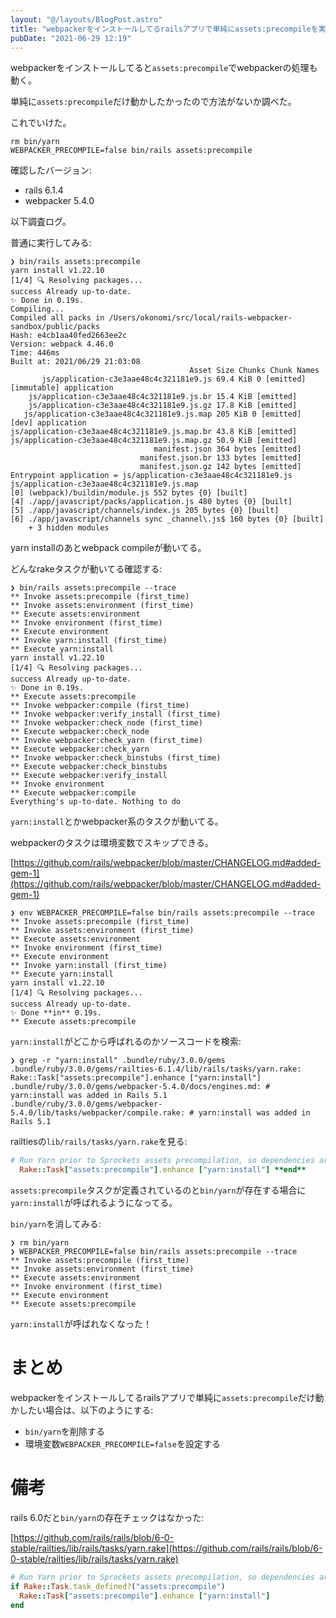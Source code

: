 ```yaml
---
layout: "@/layouts/BlogPost.astro"
title: "webpackerをインストールしてるrailsアプリで単純にassets:precompileを実行したい"
pubDate: "2021-06-29 12:19"
---
```


webpackerをインストールしてると`assets:precompile`でwebpackerの処理も動く。

単純に`assets:precompile`だけ動かしたかったので方法がないか調べた。

これでいけた。

```
rm bin/yarn
WEBPACKER_PRECOMPILE=false bin/rails assets:precompile
```

確認したバージョン:

- rails 6.1.4
- webpacker 5.4.0

以下調査ログ。

普通に実行してみる:

```
❯ bin/rails assets:precompile
yarn install v1.22.10
[1/4] 🔍 Resolving packages...
success Already up-to-date.
✨ Done in 0.19s.
Compiling...
Compiled all packs in /Users/okonomi/src/local/rails-webpacker-sandbox/public/packs
Hash: e4cb1aa40fed2663ee2c
Version: webpack 4.46.0
Time: 446ms
Built at: 2021/06/29 21:03:08
                                        Asset Size Chunks Chunk Names
       js/application-c3e3aae48c4c321181e9.js 69.4 KiB 0 [emitted] [immutable] application
    js/application-c3e3aae48c4c321181e9.js.br 15.4 KiB [emitted]
    js/application-c3e3aae48c4c321181e9.js.gz 17.8 KiB [emitted]
   js/application-c3e3aae48c4c321181e9.js.map 205 KiB 0 [emitted] [dev] application
js/application-c3e3aae48c4c321181e9.js.map.br 43.8 KiB [emitted]
js/application-c3e3aae48c4c321181e9.js.map.gz 50.9 KiB [emitted]
                                manifest.json 364 bytes [emitted]
                             manifest.json.br 133 bytes [emitted]
                             manifest.json.gz 142 bytes [emitted]
Entrypoint application = js/application-c3e3aae48c4c321181e9.js js/application-c3e3aae48c4c321181e9.js.map
[0] (webpack)/buildin/module.js 552 bytes {0} [built]
[4] ./app/javascript/packs/application.js 480 bytes {0} [built]
[5] ./app/javascript/channels/index.js 205 bytes {0} [built]
[6] ./app/javascript/channels sync _channel\.js$ 160 bytes {0} [built]
    + 3 hidden modules
```

yarn installのあとwebpack compileが動いてる。

どんなrakeタスクが動いてる確認する:

```
❯ bin/rails assets:precompile --trace
** Invoke assets:precompile (first_time)
** Invoke assets:environment (first_time)
** Execute assets:environment
** Invoke environment (first_time)
** Execute environment
** Invoke yarn:install (first_time)
** Execute yarn:install
yarn install v1.22.10
[1/4] 🔍 Resolving packages...
success Already up-to-date.
✨ Done in 0.19s.
** Execute assets:precompile
** Invoke webpacker:compile (first_time)
** Invoke webpacker:verify_install (first_time)
** Invoke webpacker:check_node (first_time)
** Execute webpacker:check_node
** Invoke webpacker:check_yarn (first_time)
** Execute webpacker:check_yarn
** Invoke webpacker:check_binstubs (first_time)
** Execute webpacker:check_binstubs
** Execute webpacker:verify_install
** Invoke environment
** Execute webpacker:compile
Everything's up-to-date. Nothing to do
```

`yarn:install`とかwebpacker系のタスクが動いてる。

webpackerのタスクは環境変数でスキップできる。

[https://github.com/rails/webpacker/blob/master/CHANGELOG.md#added-gem-1](https://github.com/rails/webpacker/blob/master/CHANGELOG.md#added-gem-1)

```
❯ env WEBPACKER_PRECOMPILE=false bin/rails assets:precompile --trace
** Invoke assets:precompile (first_time)
** Invoke assets:environment (first_time)
** Execute assets:environment
** Invoke environment (first_time)
** Execute environment
** Invoke yarn:install (first_time)
** Execute yarn:install
yarn install v1.22.10
[1/4] 🔍 Resolving packages...
success Already up-to-date.
✨ Done **in** 0.19s.
** Execute assets:precompile
```

`yarn:install`がどこから呼ばれるのかソースコードを検索:

```
❯ grep -r "yarn:install" .bundle/ruby/3.0.0/gems
.bundle/ruby/3.0.0/gems/railties-6.1.4/lib/rails/tasks/yarn.rake: Rake::Task["assets:precompile"].enhance ["yarn:install"]
.bundle/ruby/3.0.0/gems/webpacker-5.4.0/docs/engines.md: # yarn:install was added in Rails 5.1
.bundle/ruby/3.0.0/gems/webpacker-5.4.0/lib/tasks/webpacker/compile.rake: # yarn:install was added in Rails 5.1
```

railtiesの`lib/rails/tasks/yarn.rake`を見る:

```ruby
# Run Yarn prior to Sprockets assets precompilation, so dependencies are available for use. **if** Rake::Task.task_defined?("assets:precompile") && File.exist?(Rails.root.join("bin", "yarn"))
  Rake::Task["assets:precompile"].enhance ["yarn:install"] **end**
```

`assets:precompile`タスクが定義されているのと`bin/yarn`が存在する場合に`yarn:install`が呼ばれるようになってる。

`bin/yarn`を消してみる:

```
❯ rm bin/yarn
❯ WEBPACKER_PRECOMPILE=false bin/rails assets:precompile --trace
** Invoke assets:precompile (first_time)
** Invoke assets:environment (first_time)
** Execute assets:environment
** Invoke environment (first_time)
** Execute environment
** Execute assets:precompile
```

`yarn:install`が呼ばれなくなった！

# まとめ

webpackerをインストールしてるrailsアプリで単純に`assets:precompile`だけ動かしたい場合は、以下のようにする:

- `bin/yarn`を削除する
- 環境変数`WEBPACKER_PRECOMPILE=false`を設定する

# 備考

rails 6.0だと`bin/yarn`の存在チェックはなかった:

[https://github.com/rails/rails/blob/6-0-stable/railties/lib/rails/tasks/yarn.rake](https://github.com/rails/rails/blob/6-0-stable/railties/lib/rails/tasks/yarn.rake)

```ruby
# Run Yarn prior to Sprockets assets precompilation, so dependencies are available for use.
if Rake::Task.task_defined?("assets:precompile")
  Rake::Task["assets:precompile"].enhance ["yarn:install"]
end
```

